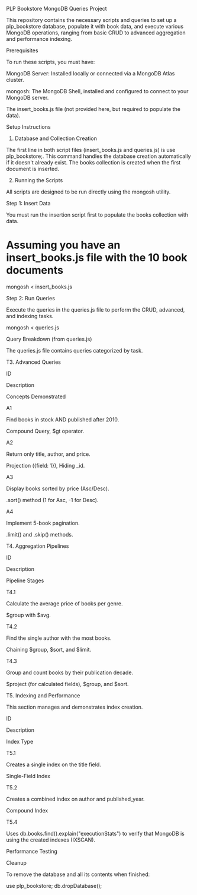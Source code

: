 PLP Bookstore MongoDB Queries Project

This repository contains the necessary scripts and queries to set up a plp_bookstore database, populate it with book data, and execute various MongoDB operations, ranging from basic CRUD to advanced aggregation and performance indexing.

Prerequisites

To run these scripts, you must have:

MongoDB Server: Installed locally or connected via a MongoDB Atlas cluster.

mongosh: The MongoDB Shell, installed and configured to connect to your MongoDB server.

The insert_books.js file (not provided here, but required to populate the data).

Setup Instructions

1. Database and Collection Creation

The first line in both script files (insert_books.js and queries.js) is use plp_bookstore;. This command handles the database creation automatically if it doesn't already exist. The books collection is created when the first document is inserted.

2. Running the Scripts

All scripts are designed to be run directly using the mongosh utility.

Step 1: Insert Data

You must run the insertion script first to populate the books collection with data.

# Assuming you have an insert_books.js file with the 10 book documents
mongosh < insert_books.js


Step 2: Run Queries

Execute the queries in the queries.js file to perform the CRUD, advanced, and indexing tasks.

mongosh < queries.js


Query Breakdown (from queries.js)

The queries.js file contains queries categorized by task.

T3. Advanced Queries

ID

Description

Concepts Demonstrated

A1

Find books in stock AND published after 2010.

Compound Query, $gt operator.

A2

Return only title, author, and price.

Projection ({field: 1}), Hiding _id.

A3

Display books sorted by price (Asc/Desc).

.sort() method (1 for Asc, -1 for Desc).

A4

Implement 5-book pagination.

.limit() and .skip() methods.

T4. Aggregation Pipelines

ID

Description

Pipeline Stages

T4.1

Calculate the average price of books per genre.

$group with $avg.

T4.2

Find the single author with the most books.

Chaining $group, $sort, and $limit.

T4.3

Group and count books by their publication decade.

$project (for calculated fields), $group, and $sort.

T5. Indexing and Performance

This section manages and demonstrates index creation.

ID

Description

Index Type

T5.1

Creates a single index on the title field.

Single-Field Index

T5.2

Creates a combined index on author and published_year.

Compound Index

T5.4

Uses db.books.find().explain("executionStats") to verify that MongoDB is using the created indexes (IXSCAN).

Performance Testing

Cleanup

To remove the database and all its contents when finished:

use plp_bookstore;
db.dropDatabase();
